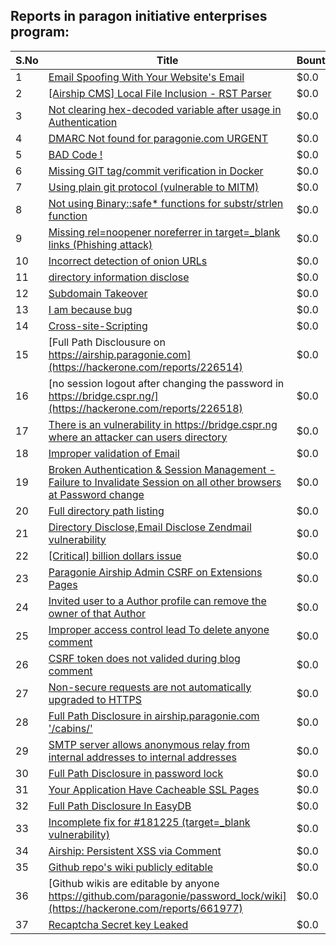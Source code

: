 ## Reports in paragon initiative enterprises program:
| S.No | Title | Bounty |
| ---- | ----- | ------ |
| 1 | [Email Spoofing With Your Website's Email](https://hackerone.com/reports/163156) | $0.0 |
| 2 | [[Airship CMS] Local File Inclusion - RST Parser](https://hackerone.com/reports/179034) | $0.0 |
| 3 | [Not clearing hex-decoded variable after usage in Authentication](https://hackerone.com/reports/168293) | $0.0 |
| 4 | [DMARC  Not found for paragonie.com   URGENT](https://hackerone.com/reports/179828) | $0.0 |
| 5 | [BAD Code ! ](https://hackerone.com/reports/180074) | $0.0 |
| 6 | [Missing GIT tag/commit verification in Docker](https://hackerone.com/reports/181212) | $0.0 |
| 7 | [Using plain git protocol (vulnerable to MITM)](https://hackerone.com/reports/181214) | $0.0 |
| 8 | [Not using Binary::safe* functions for substr/strlen function](https://hackerone.com/reports/181315) | $0.0 |
| 9 | [Missing rel=noopener noreferrer in target=_blank links (Phishing attack)](https://hackerone.com/reports/181225) | $0.0 |
| 10 | [Incorrect detection of onion URLs](https://hackerone.com/reports/181210) | $0.0 |
| 11 | [directory information disclose](https://hackerone.com/reports/226212) | $0.0 |
| 12 | [Subdomain Takeover](https://hackerone.com/reports/180393) | $0.0 |
| 13 | [I am because bug](https://hackerone.com/reports/226094) | $0.0 |
| 14 | [Cross-site-Scripting](https://hackerone.com/reports/226203) | $0.0 |
| 15 | [Full Path Disclousure on https://airship.paragonie.com](https://hackerone.com/reports/226514) | $0.0 |
| 16 | [no session logout after changing the password  in https://bridge.cspr.ng/](https://hackerone.com/reports/226518) | $0.0 |
| 17 | [There is an vulnerability in https://bridge.cspr.ng where an attacker can users directory](https://hackerone.com/reports/226505) | $0.0 |
| 18 | [Improper validation of Email ](https://hackerone.com/reports/226334) | $0.0 |
| 19 | [Broken Authentication & Session Management - Failure to Invalidate Session on all other browsers at Password change](https://hackerone.com/reports/226712) | $0.0 |
| 20 | [Full directory path listing](https://hackerone.com/reports/230098) | $0.0 |
| 21 | [Directory Disclose,Email Disclose Zendmail vulnerability](https://hackerone.com/reports/228112) | $0.0 |
| 22 | [[Critical] billion dollars issue](https://hackerone.com/reports/244836) | $0.0 |
| 23 | [Paragonie Airship Admin CSRF on Extensions Pages](https://hackerone.com/reports/243094) | $0.0 |
| 24 | [Invited user to a Author profile can remove the owner of that Author](https://hackerone.com/reports/274541) | $0.0 |
| 25 | [Improper access control lead  To delete anyone comment](https://hackerone.com/reports/273805) | $0.0 |
| 26 | [CSRF token does not valided during blog comment](https://hackerone.com/reports/273998) | $0.0 |
| 27 | [Non-secure requests are not automatically upgraded to HTTPS](https://hackerone.com/reports/241950) | $0.0 |
| 28 | [Full Path Disclosure in airship.paragonie.com '/cabins/'](https://hackerone.com/reports/226343) | $0.0 |
| 29 | [SMTP server allows anonymous relay from internal addresses to internal addresses](https://hackerone.com/reports/144385) | $0.0 |
| 30 | [Full Path Disclosure in password lock](https://hackerone.com/reports/115422) | $0.0 |
| 31 | [Your Application Have Cacheable SSL Pages](https://hackerone.com/reports/115296) | $0.0 |
| 32 | [Full Path Disclosure In EasyDB](https://hackerone.com/reports/119494) | $0.0 |
| 33 | [Incomplete fix for #181225 (target=_blank vulnerability)](https://hackerone.com/reports/226104) | $0.0 |
| 34 | [Airship: Persistent XSS via Comment](https://hackerone.com/reports/301973) | $0.0 |
| 35 | [Github repo's wiki publicly editable](https://hackerone.com/reports/461429) | $0.0 |
| 36 | [Github wikis are editable by anyone https://github.com/paragonie/password_lock/wiki](https://hackerone.com/reports/661977) | $0.0 |
| 37 | [Recaptcha Secret key Leaked](https://hackerone.com/reports/1416665) | $0.0 |